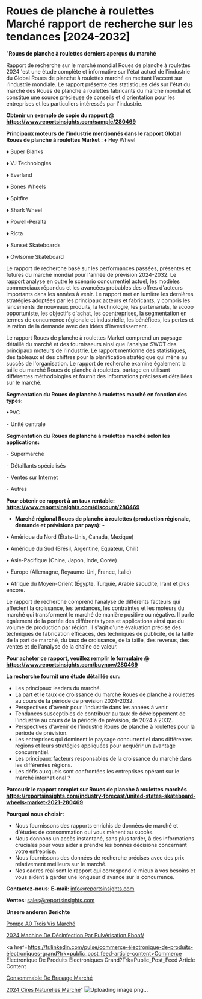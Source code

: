 # Roues de planche à roulettes Marché rapport de recherche sur les tendances [2024-2032]

"<strong>Roues de planche à roulettes derniers aperçus du marché</strong>

Rapport de recherche sur le marché mondial Roues de planche à roulettes 2024 'est une étude complète et informative sur l'état actuel de l'industrie du Global Roues de planche à roulettes marché en mettant l'accent sur l'industrie mondiale. Le rapport présente des statistiques clés sur l'état du marché des Roues de planche à roulettes fabricants du marché mondial et constitue une source précieuse de conseils et d'orientation pour les entreprises et les particuliers intéressés par l'industrie.

<strong>Obtenir un exemple de copie du rapport @ <a href=https://www.reportsinsights.com/sample/280469>https://www.reportsinsights.com/sample/280469</a></strong>

<strong>Principaux moteurs de l'industrie mentionnés dans le rapport Global Roues de planche à roulettes Market</strong> :
♦ Hey Wheel

♦ Super Blanks

♦ VJ Technologies

♦ Everland

♦ Bones Wheels

♦ Spitfire

♦ Shark Wheel

♦ Powell-Peralta

♦ Ricta

♦ Sunset Skateboards

♦ Owlsome Skateboard

Le rapport de recherche basé sur les performances passées, présentes et futures du marché mondial pour l'année de prévision 2024-2032. Le rapport analyse en outre le scénario concurrentiel actuel, les modèles commerciaux répandus et les avancées probables des offres d'acteurs importants dans les années à venir. Le rapport met en lumière les dernières stratégies adoptées par les principaux acteurs et fabricants, y compris les lancements de nouveaux produits, la technologie, les partenariats, le scoop opportuniste, les objectifs d'achat, les coentreprises, la segmentation en termes de concurrence régionale et industrielle, les bénéfices, les pertes et la ration de la demande avec des idées d'investissement. .

Le rapport Roues de planche à roulettes Market comprend un paysage détaillé du marché et des fournisseurs ainsi que l'analyse SWOT des principaux moteurs de l'industrie. Le rapport mentionne des statistiques, des tableaux et des chiffres pour la planification stratégique qui mène au succès de l'organisation. Le rapport de recherche examine également la taille du marché Roues de planche à roulettes, partage en utilisant différentes méthodologies et fournit des informations précises et détaillées sur le marché.

<strong>Segmentation du Roues de planche à roulettes marché en fonction des types:</strong>

•PVC

⁃ Unité centrale

<strong>Segmentation du Roues de planche à roulettes marché selon les applications:</strong>


⁃ Supermarché

⁃ Détaillants spécialisés

⁃ Ventes sur Internet

⁃ Autres

<strong>Pour obtenir ce rapport à un taux rentable: <a href=https://www.reportsinsights.com/discount/280469>https://www.reportsinsights.com/discount/280469</a></strong>
<ul>
  <li><strong>Marché régional Roues de planche à roulettes (production régionale, demande et prévisions par pays): -</strong></li>
</ul>
• Amérique du Nord (États-Unis, Canada, Mexique)

• Amérique du Sud (Brésil, Argentine, Equateur, Chili)

• Asie-Pacifique (Chine, Japon, Inde, Corée)

• Europe (Allemagne, Royaume-Uni, France, Italie)

• Afrique du Moyen-Orient (Égypte, Turquie, Arabie saoudite, Iran) et plus encore.

Le rapport de recherche comprend l’analyse de différents facteurs qui affectent la croissance, les tendances, les contraintes et les moteurs du marché qui transforment le marché de manière positive ou négative. Il parle également de la portée des différents types et applications ainsi que du volume de production par région. Il s'agit d'une évaluation précise des techniques de fabrication efficaces, des techniques de publicité, de la taille de la part de marché, du taux de croissance, de la taille, des revenus, des ventes et de l'analyse de la chaîne de valeur.

<strong>Pour acheter ce rapport, veuillez remplir le formulaire @   <a href=https://www.reportsinsights.com/buynow/280469>https://www.reportsinsights.com/buynow/280469</a></strong>

<strong>La recherche fournit une étude détaillée sur:</strong>
<ul>
  <li>Les principaux leaders du marché.</li>
  <li>La part et le taux de croissance du marché Roues de planche à roulettes au cours de la période de prévision 2024-2032.</li>
  <li>Perspectives d'avenir pour l'industrie dans les années à venir.</li>
  <li>Tendances susceptibles de contribuer au taux de développement de l'industrie au cours de la période de prévision, de 2024 à 2032.</li>
  <li>Perspectives d'avenir de l'industrie Roues de planche à roulettes pour la période de prévision.</li>
  <li>Les entreprises qui dominent le paysage concurrentiel dans différentes régions et leurs stratégies appliquées pour acquérir un avantage concurrentiel.</li>
  <li>Les principaux facteurs responsables de la croissance du marché dans les différentes régions.</li>
  <li>Les défis auxquels sont confrontées les entreprises opérant sur le marché international ?</li>
</ul>

<strong>Parcourir le rapport complet sur Roues de planche à roulettes marchés <a href=https://reportsinsights.com/industry-forecast/united-states-skateboard-wheels-market-2021-280469>https://reportsinsights.com/industry-forecast/united-states-skateboard-wheels-market-2021-280469</a></strong>

<strong>Pourquoi nous choisir:</strong>
<ul>
  <li>Nous fournissons des rapports enrichis de données de marché et d'études de consommation qui vous mènent au succès.</li>
  <li>Nous donnons un accès instantané, sans plus tarder, à des informations cruciales pour vous aider à prendre les bonnes décisions concernant votre entreprise.</li>
  <li>Nous fournissons des données de recherche précises avec des prix relativement meilleurs sur le marché.</li>
  <li>Nos cadres réalisent le rapport qui correspond le mieux à vos besoins et vous aident à garder une longueur d'avance sur la concurrence.</li>
</ul>
<strong>Contactez-nous:
</strong><strong>E-mail:</strong> <a href=mailto:info@reportsinsights.com>info@reportsinsights.com</a>

<strong>Ventes</strong>: <a href=mailto:sales@reportsinsights.com>sales@reportsinsights.com</a>

<strong>Unsere anderen Berichte</strong>

<a href=https://www.linkedin.com/pulse/pompe-%C3%A0-trois-vis-march%C3%A9-de-la-taille-2024-tendance-bvzhe/>Pompe A0 Trois Vis Marché</a>

<a href=https://www.linkedin.com/pulse/2024-machine-de-désinfection-par-pulvérisation-eboaf/>2024 Machine De Désinfection Par Pulvérisation Eboaf/</a>

<a href=https://fr.linkedin.com/pulse/commerce-électronique-de-produits-électroniques-grand?trk=public_post_feed-article-content>Commerce Électronique De Produits Électroniques Grand?Trk=Public_Post_Feed Article Content</a>

<a href=https://www.linkedin.com/pulse/consommable-de-brasage-march%C3%A9-informations-iwfvf/>Consommable De Brasage Marché</a>

<a href=https://www.linkedin.com/pulse/2024-cires-naturelles-march%C3%A9-analyse-et-tendances-zaxlc/>2024 Cires Naturelles Marché</a>"
![Uploading image.png…]()

